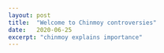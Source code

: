 ```yaml
---
layout: post
title:  "Welcome to Chinmoy controversies"
date:   2020-06-25
excerpt: "chinmoy explains importance"
---
```

